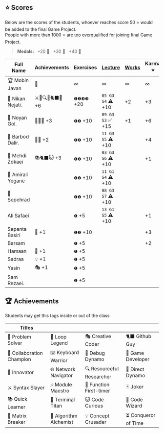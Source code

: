 ## ⭐ Scores

Below are the scores of the students, whoever reaches score 50 ⭐ would be added to the final Game Project.  
People with more than 1000 ⭐ are too overqualified for joining final Game Project.

> **Medals:** &nbsp; +20 🥉 &nbsp; +30 🥈 &nbsp; +40 🥇

| Full Name         | Achievements    | Exercises  | [Lecture](/RESEARCH.md) | [Works](/works/) | Karma ⭐ | Total    |
| ----------------- | --------------- | ---------- | ----------------------- | ---------------- | -------- | -------- |
| 🏆 Mobin Javan    | 💊              | ∞          | ∞                       | ∞                | ∞        | = **∞**  |
| 🥇 Nikan Nejati.  | ⚔️🔁🔍🎯🐈‍⬛🔮 +6 | `❶❷❸❸` +20 | `05 G3 S4` ⚠️ +10       | +2               | +3       | = **40** |
| 🥈 Noyan Gol.     | 🚀🤝🔮 +3       | `❶❷` +10   | `09 G3 S3` ✅ +15       | +1               | +6       | = **35** |
| 🥉 Barbod Dalir.  | 🤝🔁 +2         | `❶❷` +10   | `11 G3 S5` ⚠️ +10       |                  | +4       | = **26** |
| 🥉 Mehdi Zokaei   | 📚🐈‍⬛🐱 +3       | `❶❷` +10   | `03 G3 S6` ⚠️ +10       |                  | +1       | = **24** |
| 🥉 Amirali Yegane |                 | `❶❷` +10   | `11 G1 S4` ⚠️ +10       |                  |          | = **20** |
| 🥉 Sepehrad       |                 | `❶❷` +10   | `08 G3 S7` ⚠️ +10       |                  |          | = **20** |
| Ali Safaei        |                 | `❶` +5     | `13 G1 S5` ⚠️ +10       |                  | +1       | = **16** |
| Sepanta Basiri    | 🔁 +1           | `❶❷` +10   |                         |                  | +3       | = **14** |
| Barsam            |                 | `❶` +5     |                         |                  | +2       | = **7**  |
| Hamaan            | 🔁 +1           | `❶` +5     |                         |                  |          | = **6**  |
| Sadraa            | 💡 +1           | `❶` +5     |                         |                  |          | = **6**  |
| Yasin             | 🎭 +1           | `❶` +5     |                         |                  |          | = **6**  |
| Sam Rezaei.       |                 | `❶` +5     |                         |                  |          | = **5**  |

## 🏆 Achievements

Students may get this tags inside or out of the class.

| Titles                    |                        |                           |                      |
| ------------------------- | ---------------------- | ------------------------- | -------------------- |
| 🧩 Problem Solver         | 🔁 Loop Legend         | 🎭 Creative Coder         | 🐈‍⬛ Github Guy        |
| 🤝 Collaboration Champion | ⌨️ Keyboard Warrior    | 🐛 Debug Dynamo           | 👾 Game Developer    |
| 🚀 Innovator              | 🌐 Network Navigator   | 🔍 Resourceful Researcher | 🎯 Direct Dynamo     |
| ⚔️ Syntax Slayer          | 🎶 Module Maestro      | 🥇 Function First-timer   | 🃏 Joker             |
| 📚 Quick Learner          | 🔱 Terminal Titan      | 🐱 Code Curious           | 🔮 Code Wizard       |
| 💊 Matrix Breaker         | 🧪 Algorithm Alchemist | 💡 Concept Crusader       | ⏳ Conqueror of Time |
